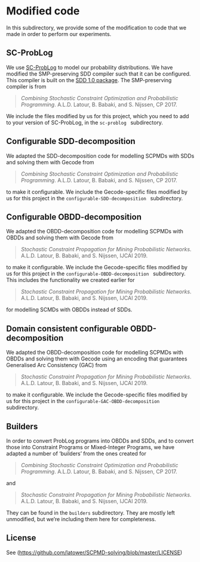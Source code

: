 # Modified code 

In this subdirectory, we provide some of the modification to code that we made in order to perform our experiments.

## SC-ProbLog

We use [SC-ProbLog](https://github.com/ML-KULeuven/problog/tree/sc-problog) to model our probability distributions. We have modified the SMP-preserving SDD compiler such that it can be configured. This compiler is built on the [SDD 1.0 package](http://reasoning.cs.ucla.edu/sdd/). The SMP-preserving compiler is from

> _Combining Stochastic Constraint Optimization and Probabilistic Programming_. A.L.D. Latour, B. Babaki, and S. Nijssen, CP 2017. 

We include the files modified by us for this project, which you need to add to your version of SC-ProbLog, in  the `sc-problog ` subdirectory.

## Configurable SDD-decomposition

We adapted the SDD-decomposition code for modelling SCPMDs with SDDs and solving them with Gecode from

> _Combining Stochastic Constraint Optimization and Probabilistic Programming_. A.L.D. Latour, B. Babaki, and S. Nijssen, CP 2017. 

to make it configurable. We include the Gecode-specific files modified by us for this project in  the `configurable-SDD-decomposition ` subdirectory. 

## Configurable OBDD-decomposition

We adapted the OBDD-decomposition code for modelling SCPMDs with OBDDs and solving them with Gecode from

> _Stochastic Constraint Propagation for Mining Probabilistic Networks_.  A.L.D. Latour, B. Babaki, and S. Nijssen, IJCAI 2019. 

to make it configurable. We include the Gecode-specific files modified by us for this project in  the `configurable-OBDD-decomposition ` subdirectory. This includes the functionality we created earlier for

> _Stochastic Constraint Propagation for Mining Probabilistic Networks_.  A.L.D. Latour, B. Babaki, and S. Nijssen, IJCAI 2019. 

for modelling SCMDs with OBDDs instead of SDDs.

## Domain consistent configurable OBDD-decomposition

We adapted the OBDD-decomposition code for modelling SCPMDs with OBDDs and solving them with Gecode using an encoding that guarantees Generalised Arc Consistency (GAC) from

> _Stochastic Constraint Propagation for Mining Probabilistic Networks_.  A.L.D. Latour, B. Babaki, and S. Nijssen, IJCAI 2019. 

to make it configurable. We include the Gecode-specific files modified by us for this project in  the `configurable-GAC-OBDD-decomposition ` subdirectory. 

## Builders

In order to convert ProbLog programs into OBDDs and SDDs, and to convert those into Constraint Programs or Mixed-Integer Programs, we have adapted a number of ‘builders’ from the ones created for 

> _Combining Stochastic Constraint Optimization and Probabilistic Programming_. A.L.D. Latour, B. Babaki, and S. Nijssen, CP 2017. 

and

>_Stochastic Constraint Propagation for Mining Probabilistic Networks_.  A.L.D. Latour, B. Babaki, and S. Nijssen, IJCAI 2019. 

They can be found in the `builders` subdirectory. They are mostly left unmodified, but we’re including them here for completeness.

## License

See (https://github.com/latower/SCPMD-solving/blob/master/LICENSE)


